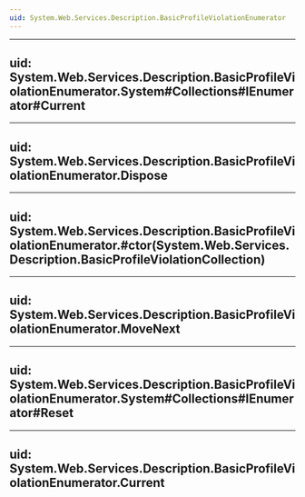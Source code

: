 ```yaml
---
uid: System.Web.Services.Description.BasicProfileViolationEnumerator
---
```


---
uid: System.Web.Services.Description.BasicProfileViolationEnumerator.System#Collections#IEnumerator#Current
---

---
uid: System.Web.Services.Description.BasicProfileViolationEnumerator.Dispose
---

---
uid: System.Web.Services.Description.BasicProfileViolationEnumerator.#ctor(System.Web.Services.Description.BasicProfileViolationCollection)
---

---
uid: System.Web.Services.Description.BasicProfileViolationEnumerator.MoveNext
---

---
uid: System.Web.Services.Description.BasicProfileViolationEnumerator.System#Collections#IEnumerator#Reset
---

---
uid: System.Web.Services.Description.BasicProfileViolationEnumerator.Current
---
